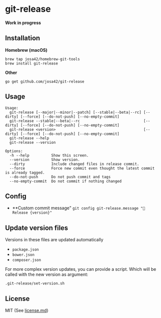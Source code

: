 # git-release

**Work in progress**

## Installation

**Homebrew (macOS)**

```
brew tap josa42/homebrew-git-tools
brew install git-release
```

**Other**

```
go get github.com/josa42/git-release
```

## Usage

```
Usage:
  git-release [--major|--minor|--patch] [--stable|--beta|--rc] [--dirty] [--force] [--do-not-push] [--no-empty-commit]
  git-release --stable|--beta|--rc                             [--dirty] [--force] [--do-not-push] [--no-empty-commit]
  git-release <version>                                        [--dirty] [--force] [--do-not-push] [--no-empty-commit]
  git-release --help
  git-release --version

Options:
  -h --help          Show this screen.
  --version          Show version.
  --dirty            Include changed files in release commit.
  --force            Force new commit even thought the latest commit is already tagged.
  --do-not-push      Do not push commit and tags
  --no-empty-commit  Do not commit if nothing changed
```
## Config

- **Custom commit message"
  `git config git-release.message "🎉  Release {version}"`

## Update version files

Versions in these files are updated automatically

- `package.json`
- `bower.json`
- `composer.json`

For more complex version updates, you can provide a script. Which will be called with the new version as argument:

```
.git-release/set-version.sh
```


## License

MIT (See [license.md](license.md))

